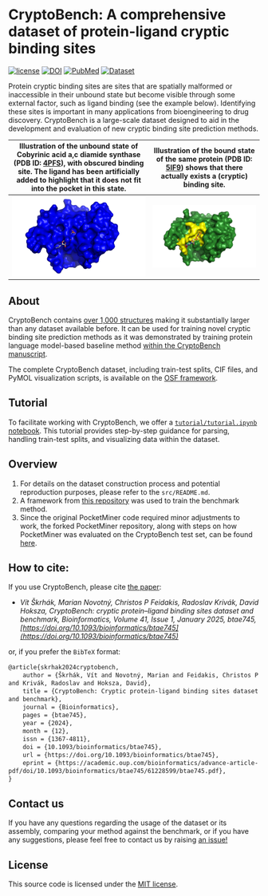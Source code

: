 # CryptoBench: A comprehensive dataset of protein-ligand cryptic binding sites
[![license](https://img.shields.io/badge/license-MIT-blue.svg)](https://github.com/skrhakv/CryptoBench/blob/master/LICENSE)
[![DOI](https://img.shields.io/badge/DOI-10.1093%2Fbioinformatics%2Fbtae745-blue.svg)](https://doi.org/10.1093/bioinformatics/btae745)
[![PubMed](https://img.shields.io/badge/PubMed-39693053-blue.svg)](https://pubmed.ncbi.nlm.nih.gov/39693053/)
[![Dataset](https://img.shields.io/badge/Dataset%20on%20OSF-10.17605%2FOSF.IO%2FPZ4A9%20-blue.svg)](https://osf.io/pz4a9/)


Protein cryptic binding sites are sites that are spatially malformed or inaccessible in their unbound state but become visible through some external factor, such as ligand binding (see the example below). Identifying these sites is important in many applications from bioengineering to drug discovery. CryptoBench is a large-scale dataset designed to aid in the development and evaluation of new cryptic binding site prediction methods.

Illustration of the unbound state of Cobyrinic acid a,c diamide synthase (PDB ID: [4PFS](https://www.rcsb.org/structure/4pfs)), with obscured binding site. The ligand has been artificially added to highlight that it does not fit into the pocket in this state.  |  Illustration of the bound state of the same protein (PDB ID: [5IF9](https://www.rcsb.org/structure/5IF9)) shows that there actually exists a (cryptic) binding site.
:-------------------------:|:-------------------------:
![](https://github.com/skrhakv/CryptoBench/blob/master/img/4pfs.png?raw=true)  |  ![](https://github.com/skrhakv/CryptoBench/blob/master/img/5if9.png?raw=true)


## About
CryptoBench contains [over 1,000 structures](https://academic.oup.com/view-large/500101074) making it  substantially larger than any dataset available before. It can be used for training novel cryptic binding site prediction methods as it was demonstrated by training protein language model-based baseline method [within the CryptoBench manuscript](https://academic.oup.com/view-large/figure/500101098/btae745f4.tif).

The complete CryptoBench dataset, including train-test splits, CIF files, and PyMOL visualization scripts, is available on the [OSF framework](https://osf.io/pz4a9/). 

## Tutorial
To facilitate working with CryptoBench, we offer a [`tutorial/tutorial.ipynb` notebook](https://github.com/skrhakv/CryptoBench/blob/master/tutorial/tutorial.ipynb). This tutorial provides step-by-step guidance for parsing, handling train-test splits, and visualizing data within the dataset.

## Overview
1. For details on the dataset construction process and potential reproduction purposes, please refer to the `src/README.md`.
2. A framework from [this repository](https://github.com/skrhakv/apolo/tree/cryptobench-v2) was used to train the benchmark method.
3. Since the original PocketMiner code required minor adjustments to work, the forked PocketMiner repository, along with steps on how PocketMiner was evaluated on the CryptoBench test set, can be found [here](https://github.com/skrhakv/gvp).
## How to cite:
If you use CryptoBench, please cite [the paper](https://academic.oup.com/bioinformatics/article/41/1/btae745/7927823):

- *Vít Škrhák, Marian Novotný, Christos P Feidakis, Radoslav Krivák, David Hoksza, CryptoBench: cryptic protein–ligand binding sites dataset and benchmark, Bioinformatics, Volume 41, Issue 1, January 2025, btae745, [https://doi.org/10.1093/bioinformatics/btae745](https://doi.org/10.1093/bioinformatics/btae745)*


or, if you prefer the `BibTeX` format:

```
@article{skrhak2024cryptobench,
    author = {Škrhák, Vít and Novotný, Marian and Feidakis, Christos P and Krivák, Radoslav and Hoksza, David},
    title = {CryptoBench: Cryptic protein-ligand binding sites dataset and benchmark},
    journal = {Bioinformatics},
    pages = {btae745},
    year = {2024},
    month = {12},
    issn = {1367-4811},
    doi = {10.1093/bioinformatics/btae745},
    url = {https://doi.org/10.1093/bioinformatics/btae745},
    eprint = {https://academic.oup.com/bioinformatics/advance-article-pdf/doi/10.1093/bioinformatics/btae745/61228599/btae745.pdf},
}
```

## Contact us
If you have any questions regarding the usage of the dataset or its assembly, comparing your method against the benchmark, or if you have any suggestions, please feel free to contact us by raising [an issue!](https://github.com/skrhakv/CryptoBench/issues)

## License
This source code is licensed under the [MIT license](https://github.com/skrhakv/CryptoBench/blob/master/LICENSE).

